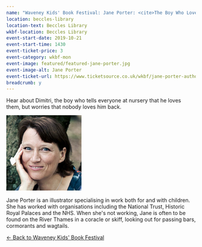 ```yaml
---
name: "Waveney Kids' Book Festival: Jane Porter: <cite>The Boy Who Loved Everyone</cite>"
location: beccles-library
location-text: Beccles Library
wkbf-location: Beccles Library
event-start-date: 2019-10-21
event-start-time: 1430
event-ticket-price: 3
event-category: wkbf-mon
event-image: featured/featured-jane-porter.jpg
event-image-alt: Jane Porter
event-ticket-url: https://www.ticketsource.co.uk/wkbf/jane-porter-author-of-the-boy-who-loved-everyone/e-kymzbk
breadcrumb: y
---
```


Hear about Dimitri, the boy who tells everyone at nursery that he loves them, but worries that nobody loves him back.

<img src="/images/featured/featured-jane-porter.jpg" alt="Jane Porter" class="custom-br-50 mw-40 {% include /c/img-float-right.html %}" />

Jane Porter is an illustrator specialising in work both for and with children. She has worked with organisations including the National Trust, Historic Royal Palaces and the NHS. When she's not working, Jane is often to be found on the River Thames in a coracle or skiff, looking out for passing bars, cormorants and wagtails.

[&larr; Back to Waveney Kids' Book Festival](/wkbf/)
